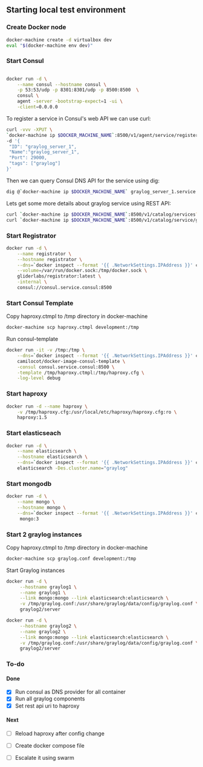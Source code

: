## Starting local test environment

### Create Docker node

```bash
docker-machine create -d virtualbox dev
eval "$(docker-machine env dev)"
```

### Start Consul

```bash

docker run -d \
    --name consul --hostname consul \
    -p 53:53/udp -p 8301:8301/udp -p 8500:8500  \
    consul \
    agent -server -bootstrap-expect=1 -ui \
    -client=0.0.0.0
```

To register a service in Consul's web API we can use curl:

```bash
curl -vvv -XPUT \
`docker-machine ip $DOCKER_MACHINE_NAME`:8500/v1/agent/service/register \
-d '{
 "ID": "graylog_server_1",
 "Name":"graylog_server_1",
 "Port": 29000,
 "tags": ["graylog"]
}'
```

Then we can query Consul DNS API for the service using dig:

```bash
dig @`docker-machine ip $DOCKER_MACHINE_NAME` graylog_server_1.service.consul SRV
```

Lets get some more details about graylog service using REST API:
```bash
curl `docker-machine ip $DOCKER_MACHINE_NAME`:8500/v1/catalog/services?pretty
curl `docker-machine ip $DOCKER_MACHINE_NAME`:8500/v1/catalog/service/graylog_server_1?pretty
```

### Start Registrator
```bash
docker run -d \
    --name registrator \
    --hostname registrator \
    --dns=`docker inspect --format '{{ .NetworkSettings.IPAddress }}' consul` \
    --volume=/var/run/docker.sock:/tmp/docker.sock \
    gliderlabs/registrator:latest \
    -internal \
    consul://consul.service.consul:8500
```

### Start Consul Template

Copy haproxy.ctmpl to /tmp directory in docker-machine

```bash
docker-machine scp haproxy.ctmpl development:/tmp
```

Run consul-template
```bash
docker run -it -v /tmp:/tmp \
    --dns=`docker inspect --format '{{ .NetworkSettings.IPAddress }}' consul` \
    camilocot/docker-image-consul-template \
    -consul consul.service.consul:8500 \
    -template /tmp/haproxy.ctmpl:/tmp/haproxy.cfg \
    -log-level debug
```

### Start haproxy
```bash
docker run -d --name haproxy \
    -v /tmp/haproxy.cfg:/usr/local/etc/haproxy/haproxy.cfg:ro \
    haproxy:1.5
```

### Start elasticseach
```bash
docker run -d \
    --name elasticsearch \
    --hostname elasticsearch \
    --dns=`docker inspect --format '{{ .NetworkSettings.IPAddress }}' consul` \
    elasticsearch -Des.cluster.name="graylog"
```

### Start mongodb
```bash
docker run -d \
    --name mongo \
    --hostname mongo \
    --dns=`docker inspect --format '{{ .NetworkSettings.IPAddress }}' consul` \
     mongo:3
```

### Start 2 graylog instances
Copy haproxy.ctmpl to /tmp directory in docker-machine

```bash
docker-machine scp graylog.conf development:/tmp
```

Start Graylog instances
```bash
docker run -d \
     --hostname graylog1 \
     --name graylog1 \
     --link mongo:mongo --link elasticsearch:elasticsearch \
     -v /tmp/graylog.conf:/usr/share/graylog/data/config/graylog.conf \
     graylog2/server

docker run -d \
     --hostname graylog2 \
     --name graylog2 \
     --link mongo:mongo --link elasticsearch:elasticsearch \
     -v /tmp/graylog.conf:/usr/share/graylog/data/config/graylog.conf \
     graylog2/server
```

### To-do
#### Done
- [x] Run consul as DNS provider for all container
- [x] Run all graylog components
- [x] Set rest api uri to haproxy

#### Next
- [ ] Reload haproxy after config change
- [ ] Create docker compose file
- [ ] Escalate it using swarm

